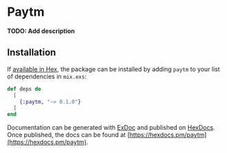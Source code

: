 # Paytm

**TODO: Add description**

## Installation

If [available in Hex](https://hex.pm/docs/publish), the package can be installed
by adding `paytm` to your list of dependencies in `mix.exs`:

```elixir
def deps do
  [
    {:paytm, "~> 0.1.0"}
  ]
end
```

Documentation can be generated with [ExDoc](https://github.com/elixir-lang/ex_doc)
and published on [HexDocs](https://hexdocs.pm). Once published, the docs can
be found at [https://hexdocs.pm/paytm](https://hexdocs.pm/paytm).

